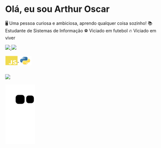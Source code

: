 # Olá, eu sou Arthur Oscar

🖥️ Uma pessoa curiosa e ambiciosa, aprendo qualquer coisa sozinho! 
📚 Estudante de Sistemas de Informação
⚽ Viciado em futebol 
🔥 Viciado em viver

<div>
  <a href="https://github.com/ArthurOOliveira">
  <img height="180em" src="https://github-readme-stats.vercel.app/api?username=ArthurOOliveira&show_icons=true&theme=dark&include_all_commits=true&count_private=true"/>
  <img height="180em" src="https://github-readme-stats.vercel.app/api/top-langs/?username=ArthurOOliveira&layout=compact&langs_count=7&theme=dark"/>
</div>
<div style="display: inline_block"><br>
  <img align="center" alt="Arthur-Js" height="30" width="40" src="https://raw.githubusercontent.com/devicons/devicon/master/icons/javascript/javascript-plain.svg">
  <img align="center" alt="Arthur-Python" height="30" width="40" src="https://raw.githubusercontent.com/devicons/devicon/master/icons/python/python-original.svg">
  </div>
  
  ##
 
<div> 
  <a href="https://www.linkedin.com/in/arthur-amaral-b4a46520a/" target="_blank"><img src="https://img.shields.io/badge/-LinkedIn-%230077B5?style=for-the-badge&logo=linkedin&logoColor=white" target="_blank"></a> 
 
  ![Snake animation](https://github.com/rafaballerini/rafaballerini/blob/output/github-contribution-grid-snake.svg)
 
</div>


